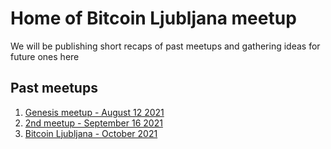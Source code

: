 # Home of Bitcoin Ljubljana meetup 
We will be publishing short recaps of past meetups and gathering ideas for future ones here
## Past meetups
1. [Genesis meetup - August 12 2021](meetup-notes/12Aug2021.md)
2. [2nd meetup - September 16 2021](meetup-notes/16sep2021.md)
3. [Bitcoin Ljubljana - October 2021](meetup-notes/Oct2021.md)
